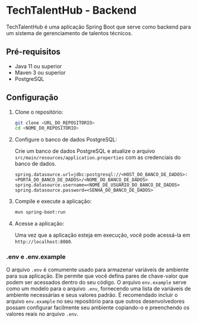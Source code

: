 # TechTalentHub - Backend

TechTalentHub é uma aplicação Spring Boot que serve como backend para um sistema de gerenciamento de talentos técnicos.

## Pré-requisitos

- Java 11 ou superior
- Maven 3 ou superior
- PostgreSQL

## Configuração

1. Clone o repositório:

   ```bash
   git clone <URL_DO_REPOSITÓRIO>
   cd <NOME_DO_REPOSITÓRIO>
   ```

2. Configure o banco de dados PostgreSQL:

   Crie um banco de dados PostgreSQL e atualize o arquivo `src/main/resources/application.properties` com as credenciais do banco de dados.

   ```properties
   spring.datasource.url=jdbc:postgresql://<HOST_DO_BANCO_DE_DADOS>:<PORTA_DO_BANCO_DE_DADOS>/<NOME_DO_BANCO_DE_DADOS>
   spring.datasource.username=<NOME_DE_USUÁRIO_DO_BANCO_DE_DADOS>
   spring.datasource.password=<SENHA_DO_BANCO_DE_DADOS>
   ```

3. Compile e execute a aplicação:

   ```bash
   mvn spring-boot:run
   ```

4. Acesse a aplicação:

   Uma vez que a aplicação esteja em execução, você pode acessá-la em `http://localhost:8080`.

### .env e .env.example

O arquivo `.env` é comumente usado para armazenar variáveis de ambiente para sua aplicação. Ele permite que você defina pares de chave-valor que podem ser acessados dentro do seu código. O arquivo `env.example` serve como um modelo para o arquivo `.env`, fornecendo uma lista de variáveis de ambiente necessárias e seus valores padrão. É recomendado incluir o arquivo `env.example` no seu repositório para que outros desenvolvedores possam configurar facilmente seu ambiente copiando-o e preenchendo os valores reais no arquivo `.env`.

